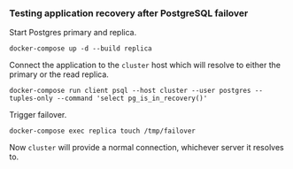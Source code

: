 ### Testing application recovery after PostgreSQL failover

Start Postgres primary and replica.
```
docker-compose up -d --build replica
```

Connect the application to the `cluster` host which will resolve to either the primary or the read replica.
```
docker-compose run client psql --host cluster --user postgres --tuples-only --command 'select pg_is_in_recovery()'
```

Trigger failover.
```
docker-compose exec replica touch /tmp/failover
```

Now `cluster` will provide a normal connection, whichever server it resolves to.

